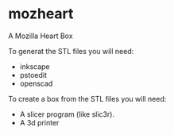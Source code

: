 mozheart
========

A Mozilla Heart Box

To generat the STL files you will need:
- inkscape
- pstoedit
- openscad
 
To create a box from the STL files you will need:
- A slicer program (like slic3r).
- A 3d printer
